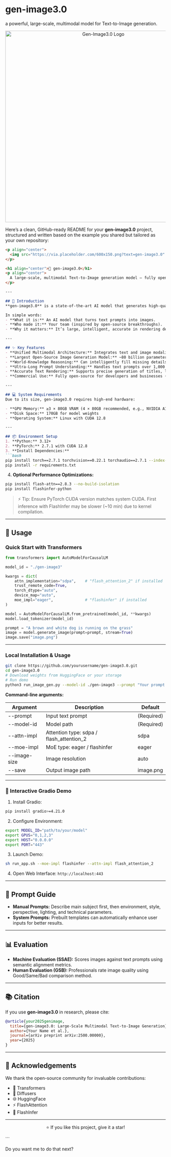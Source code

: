 # gen-image3.0
a powerful, large-scale, multimodal model for Text-to-Image generation.
<p align="center">
  <img src="https://via.placeholder.com/600x150.png?text=GEN-IMAGE3.0" alt="Gen-Image3.0 Logo" width="600"/>
</p>

Here’s a clean, GitHub-ready README for your **gen-image3.0** project, structured and written based on the example you shared but tailored as your own repository:

````markdown
<p align="center">
  <img src="https://via.placeholder.com/600x150.png?text=gen-image3.0" alt="gen-image3.0 Logo" width="600"/>
</p>

<h1 align="center">🎨 gen-image3.0</h1>
<p align="center">
  A large-scale, multimodal Text-to-Image generation model — fully open-source and commercial-grade.
</p>

---

## 📖 Introduction
**gen-image3.0** is a state-of-the-art AI model that generates high-quality images from textual descriptions. It uses a **unified autoregressive multimodal framework**, meaning it deeply understands both text and image data to create visually compelling outputs.  

In simple words:
- **What it is:** An AI model that turns text prompts into images.  
- **Who made it:** Your team (inspired by open-source breakthroughs).  
- **Why it matters:** It’s large, intelligent, accurate in rendering details (including text), and fully open-source for commercial use.

---

## ✨ Key Features
- **Unified Multimodal Architecture:** Integrates text and image modalities for contextually rich image generation.
- **Largest Open-Source Image Generation Model:** ~80 billion parameters with a Mixture-of-Experts (MoE) design (13B active per token).
- **World-Knowledge Reasoning:** Can intelligently fill missing details using common sense.
- **Ultra-Long Prompt Understanding:** Handles text prompts over 1,000 characters for fine-grained scene control.
- **Accurate Text Rendering:** Supports precise generation of titles, logos, annotations, and multilingual text.
- **Commercial Use:** Fully open-source for developers and businesses (some geographic restrictions may apply).

---

## 💻 System Requirements
Due to its size, gen-image3.0 requires high-end hardware:

- **GPU Memory:** ≥3 × 80GB VRAM (4 × 80GB recommended, e.g., NVIDIA A100/H100)  
- **Disk Space:** 170GB for model weights  
- **Operating System:** Linux with CUDA 12.8  

---

## 📦 Environment Setup
1. **Python:** 3.12+  
2. **PyTorch:** 2.7.1 with CUDA 12.8  
3. **Install Dependencies:**
```bash
pip install torch==2.7.1 torchvision==0.22.1 torchaudio==2.7.1 --index-url https://download.pytorch.org/whl/cu128
pip install -r requirements.txt
````

4. **Optional Performance Optimizations:**

```bash
pip install flash-attn==2.8.3 --no-build-isolation
pip install flashinfer-python
```

> ⚡ Tip: Ensure PyTorch CUDA version matches system CUDA. First inference with FlashInfer may be slower (~10 min) due to kernel compilation.

---

## 🚀 Usage

### Quick Start with Transformers

```python
from transformers import AutoModelForCausalLM

model_id = "./gen-image3"

kwargs = dict(
    attn_implementation="sdpa",    # "flash_attention_2" if installed
    trust_remote_code=True,
    torch_dtype="auto",
    device_map="auto",
    moe_impl="eager",              # "flashinfer" if installed
)

model = AutoModelForCausalLM.from_pretrained(model_id, **kwargs)
model.load_tokenizer(model_id)

prompt = "A brown and white dog is running on the grass"
image = model.generate_image(prompt=prompt, stream=True)
image.save("image.png")
```

---

### Local Installation & Usage

```bash
git clone https://github.com/yourusername/gen-image3.0.git
cd gen-image3.0
# Download weights from HuggingFace or your storage
# Run demo
python3 run_image_gen.py --model-id ./gen-image3 --prompt "Your prompt here"
```

**Command-line arguments:**

| Argument     | Description                              | Default    |
| ------------ | ---------------------------------------- | ---------- |
| --prompt     | Input text prompt                        | (Required) |
| --model-id   | Model path                               | (Required) |
| --attn-impl  | Attention type: sdpa / flash_attention_2 | sdpa       |
| --moe-impl   | MoE type: eager / flashinfer             | eager      |
| --image-size | Image resolution                         | auto       |
| --save       | Output image path                        | image.png  |

---

### 🎨 Interactive Gradio Demo

1. Install Gradio:

```bash
pip install gradio>=4.21.0
```

2. Configure Environment:

```bash
export MODEL_ID="path/to/your/model"
export GPUS="0,1,2,3"
export HOST="0.0.0.0"
export PORT="443"
```

3. Launch Demo:

```bash
sh run_app.sh --moe-impl flashinfer --attn-impl flash_attention_2
```

4. Open Web Interface: `http://localhost:443`

---

## 📝 Prompt Guide

* **Manual Prompts:** Describe main subject first, then environment, style, perspective, lighting, and technical parameters.
* **System Prompts:** Prebuilt templates can automatically enhance user inputs for better results.

---

## 📊 Evaluation

* **Machine Evaluation (SSAE):** Scores images against text prompts using semantic alignment metrics.
* **Human Evaluation (GSB):** Professionals rate image quality using Good/Same/Bad comparison method.

---

## 📚 Citation

If you use **gen-image3.0** in research, please cite:

```bibtex
@article{your2025genimage,
  title={gen-image3.0: Large-Scale Multimodal Text-to-Image Generation},
  author={Your Name et al.},
  journal={arXiv preprint arXiv:2500.00000},
  year={2025}
}
```

---

## 🙏 Acknowledgements

We thank the open-source community for invaluable contributions:

* 🤗 Transformers
* 🎨 Diffusers
* 🌐 HuggingFace
* ⚡ FlashAttention
* 🚀 FlashInfer

---

<p align="center">⭐ If you like this project, give it a star!</p>
```


Do you want me to do that next?
